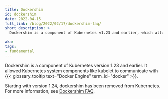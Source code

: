 ```yaml
---
title: Dockershim
id: dockershim
date: 2022-04-15
full_link: /blog/2022/02/17/dockershim-faq/
short_description: >
  Dockershim is a component of Kubernetes v1.23 and earlier, which allows Kubernetes system components to communicate with Docker Engine.

aka:
tags:
- fundamental
---
```

Dockershim is a component of Kubernetes version 1.23 and earlier. It allowed Kubernetes system components like kubelet to communicate with {{< glossary_tooltip text="Docker Engine" term_id="docker" >}}.

<!--more-->

Starting with version 1.24, dockershim has been removed from Kubernetes. For more information, see [Dockershim FAQ](/blog/2022/02/17/dockershim-faq).
